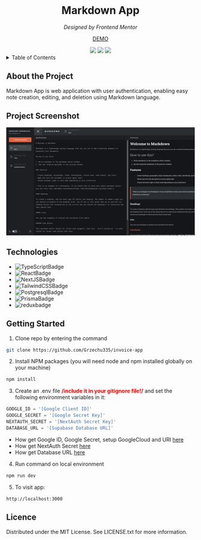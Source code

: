 <div align='center'>
    <h1>Markdown App</h1>
    <p><i>Designed by Frontend Mentor</i></p>
    <p><a href='https://markdown-app-nine.vercel.app'>DEMO</a></p>
    <div>
        <img src='https://img.shields.io/github/deployments/grzechu335/markdown-app/production?style=for-the-badge'/>
        <img src='https://img.shields.io/github/license/grzechu335/markdown-app?style=for-the-badge'/>
        <img src='https://img.shields.io/github/languages/top/grzechu335/markdown-app?style=for-the-badge'/>
    </div>
</div>

<!-- Table of contents  -->
<details>
  <summary>Table of Contents</summary>
  <ol>
    <li><a href="#about-the-project">About the Project</a></li>
    <li><a href="#project-screen-shot">Project Screen Shot</a></li>
    <li><a href="#technologies">Technologies</a></li>
    <li><a href="#getting-started">Getting started</a></li>
  </ol>
  </details>

## About the Project

Markdown App is web application with user authentication, enabling easy note creation, editing, and deletion using Markdown language.

## Project Screenshot

![screenshoturl]

## Technologies

-   ![TypeScriptBadge]
-   ![ReactBadge]
-   ![NextJSBadge]
-   ![TailwindCSSBadge]
-   ![PostgresqlBadge]
-   ![PrismaBadge]
-   ![reduxbadge]

## Getting Started

1. Clone repo by entering the command

```sh
git clone https://github.com/Grzechu335/invoice-app
```

2. Install NPM packages (you will need node and npm installed globally on your machine)

```sh
npm install
```

3. Create an .env file <strong style="color: red">/include it in your gitignore file!/</strong> and set the following environment variables in it:

```js
GOOGLE_ID = '[Google Client ID]'
GOOGLE_SECRET = '[Google Secret Key]'
NEXTAUTH_SECRET = '[NextAuth Secret Key]'
DATABASE_URL = '[Supabase Database URL]'
```

-   How get Google ID, Google Secret, setup GoogleCloud and URI [here][googleenvinstruction]
-   How get NextAuth Secret [here][nextauthsecretinstruction]
-   How get Database URL [here][databaseurlinstruction]

4. Run command on local environment

```sh
npm run dev
```

5. To visit app:

```
http://localhost:3000
```

## Licence

Distributed under the MIT License. See LICENSE.txt for more information.

<!-- Links -->

[typescriptbadge]: https://img.shields.io/badge/typescript-%23007ACC.svg?style=for-the-badge&logo=typescript&logoColor=white
[reactbadge]: https://img.shields.io/badge/react-%2320232a.svg?style=for-the-badge&logo=react&logoColor=%2361DAFB
[nextjsbadge]: https://img.shields.io/badge/Next-black?style=for-the-badge&logo=next.js&logoColor=white
[tailwindcssbadge]: https://img.shields.io/badge/tailwindcss-%2338B2AC.svg?style=for-the-badge&logo=tailwind-css&logoColor=white
[prismabadge]: https://img.shields.io/badge/Prisma-3982CE?style=for-the-badge&logo=Prisma&logoColor=white
[postgresqlbadge]: https://img.shields.io/badge/postgres-%23316192.svg?style=for-the-badge&logo=postgresql&logoColor=white
[reduxbadge]: https://img.shields.io/badge/Redux-593D88?style=for-the-badge&logo=redux&logoColor=white
[screenshoturl]: public/screenshot/screenshot.png
[googleenvinstruction]: https://www.balbooa.com/gridbox-documentation/how-to-get-google-client-id-and-client-secret
[nextauthsecretinstruction]: https://next-auth.js.org/configuration/options
[databaseurlinstruction]: https://supabase.com/docs/guides/integrations/prisma
